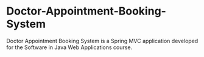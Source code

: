 # Doctor-Appointment-Booking-System

Doctor Appointment Booking System is a Spring MVC application developed for the Software in  Java Web Applications course.

